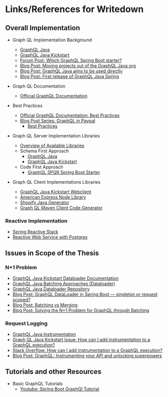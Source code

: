 # Links/References for Writedown

## Overall Implementation
* Graph QL Implementation Background
  * [GraphQL Java](https://www.graphql-java.com/)
  * [GraphQL Java Kickstart](https://www.graphql-java-kickstart.com/)
  * [Forum Post: Which GraphQL Spring Boot starter?](https://spectrum.chat/graphql-java/general/which-graphql-spring-boot-starter~2f28aaa5-580f-45e2-a349-c5c70005f88f)
  * [Blog Post: Moving projects out of the GraphQL Java org](https://www.graphql-java.com/blog/moving-projects/)
  * [Blog Post: GraphQL Java aims to be used directly](https://www.graphql-java.com/blog/graphql-java-aims-to-be-used-directly/)
  * [Blog Post: First release of GraphQL Java Spring](https://www.graphql-java.com/blog/graphq-java-spring-support/)

* Graph QL Documentation
  * [Official GraphQL Documentation](https://graphql.org/learn/)

* Best Practices
  * [Official GraphQL Documentation: Best Practices](https://graphql.org/learn/best-practices/) 
  * [Blog Post Series: GraphQL in Paypal](https://medium.com/paypal-engineering/tagged/graphql)
    * [Best Practices](https://medium.com/paypal-engineering/graphql-resolvers-best-practices-cd36fdbcef55)

* Graph QL Server Implementation Libraries
  * [Overview of Available Libraries](https://github.com/mkczyk/graphql-examples)
  * Schema First Approach
    * [GraphQL Java](https://www.graphql-java.com/)
    * [GraphQL Java Kickstart](https://www.graphql-java-kickstart.com/)
  * Code First Approach
    * [GraphQL SPQR Spring Boot Starter](https://github.com/leangen/graphql-spqr-spring-boot-starter)

* Graph QL Client Implementations Libraries
  * [GraphQL Java Kickstart Webclient](https://github.com/graphql-java-kickstart/graphql-spring-webclient)
  * [American Express Node Library](https://github.com/americanexpress/nodes)
  * [Shopify Java Generator](https://github.com/Shopify/graphql_java_gen)
  * [Graph QL Maven Client Code Generator](https://github.com/graphql-java-generator/GraphQL-Forum-Maven-Tutorial-client )

### Reactive Implementation
* [Spring Reactive Stack](https://docs.spring.io/spring-framework/docs/current/reference/html/web-reactive.html)
* [Reactive Web Service with Postgres](https://medium.com/@dassum/building-a-reactive-restful-web-service-using-spring-boot-and-postgres-c8e157dbc81d)

## Issues in Scope of the Thesis

### N+1 Problem
* [GraphQL Java Kickstart Dataloader Documentation](https://www.graphql-java-kickstart.com/servlet/dataloaders/)
* [GraphQL Java Batching Approaches (Dataloader)](https://www.graphql-java.com/documentation/v12/batching/)
* [GraphQL Java Dataloader Repository](https://github.com/graphql-java/java-dataloader)
* [Blog Post: GraphQL DataLoader in Spring Boot — singleton or request scoped?](https://blog.softwaremill.com/graphql-dataloader-in-spring-boot-singleton-or-request-scoped-16699436f680)
* [Blog Post: Batching vs Merging](https://medium.com/@dcdigital72/graphql-one-query-to-rule-them-all-batching-vs-merging-d216e6acb218)
* [Blog Post: Solving the N+1 Problem for GraphQL through Batching](https://engineering.shopify.com/blogs/engineering/solving-the-n-1-problem-for-graphql-through-batching)

### Request Logging
* [GraphQL Java Instrumentation](https://www.graphql-java.com/documentation/master/instrumentation/)
* [Graph QL Java Kickstart Issue: How can I add instrumentation to a GraphQL execution?](https://github.com/graphql-java-kickstart/graphql-spring-boot/issues/335)
* [Stack Overflow: How can I add instrumentation to a GraphQL execution?](https://stackoverflow.com/questions/59988269/how-to-add-instrumentation-to-graphql-java-with-graphql-spring-boot)
* [Blog Post: GraphQL: Instrumenting your API and unlocking superpowers](https://medium.com/paypal-engineering/graphql-instrumenting-your-api-and-unlocking-superpowers-c0bc3a9dc451)

## Tutorials and other Resources
* Basic GraphQL Tutorials
  * [Youtube: Spring Boot GraphQl Tutorial](https://www.youtube.com/playlist?list=PLiwhu8iLxKwL1TU0RMM6z7TtkyW-3-5Wi)